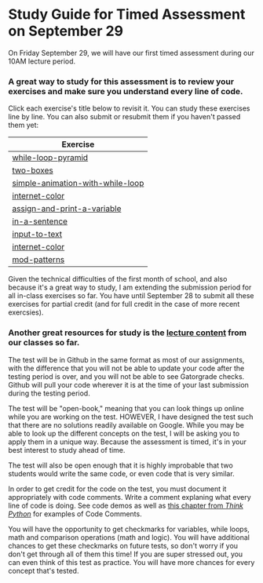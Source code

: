 # Study Guide for Timed Assessment on September 29

On Friday September 29, we will have our first timed assessment during our 10AM lecture period. 

### A great way to study for this assessment is to review your exercises and make sure you understand every line of code.

Click each exercise's title below to revisit it. You can study these exercises line by line. You can also submit or resubmit them if you haven't passed them yet: 

| Exercise | 
 |---| 
| [while-loop-pyramid](https://classroom.github.com/a/xWzVw3en) | 
| [two-boxes](https://classroom.github.com/a/IKa0spAE) | 
| [simple-animation-with-while-loop](https://classroom.github.com/a/c9ySNs2p) | 
| [internet-color](https://classroom.github.com/a/Ji2_ZjjQ) | 
| [assign-and-print-a-variable](https://classroom.github.com/a/EXG71VKd) | 
| [in-a-sentence](https://classroom.github.com/a/w5aouzXx) | 
| [input-to-text](https://classroom.github.com/a/jFzZ-fAX) | 
| [internet-color](https://classroom.github.com/a/Ji2_ZjjQ) | 
| [mod-patterns](https://classroom.github.com/a/Ou8wl27D) | 

Given the technical difficulties of the first month of school, and also because it's a great way to study, I am extending the submission period for all in-class exercises so far. You have until September 28 to submit all these exercises for partial credit (and for full credit in the case of more recent exercsies).

### Another great resources for study is the [lecture content](https://github.com/allegheny-college-cmpsc-100-fall-2023/course-materials/blob/main/lecture-content/lecture-links.md) from our classes so far. 

The test will be in Github in the same format as most of our assignments, with the difference that you will not be able to update your code after the testing period is over, and you will not be able to see Gatorgrade checks. Github will pull your code wherever it is at the time of your last submission during the testing period. 

The test will be "open-book," meaning that you can look things up online while you are working on the test. HOWEVER, I have designed the test such that there are no solutions readily available on Google. While you may be able to look up the different concepts on the test, I will be asking you to apply them in a unique way. Because the assessment is timed, it's in your best interest to study ahead of time. 

The test will also be open enough that it is highly improbable that two students would write the same code, or even code that is very similar. 

In order to get credit for the code on the test, you must document it appropriately with code comments. Write a comment explaning what every line of code is doing. See code demos as well as [this chapter from <em>Think Python</em>](https://greenteapress.com/thinkpython2/html/thinkpython2003.html#sec22) for examples of Code Comments.

You will have the opportunity to get checkmarks for variables, while loops, math and comparison operations (math and logic). You will have additional chances to get these checkmarks on future tests, so don't worry if you don't get through all of them this time! If you are super stressed out, you can even think of this test as practice. You will have more chances for every concept that's tested. 